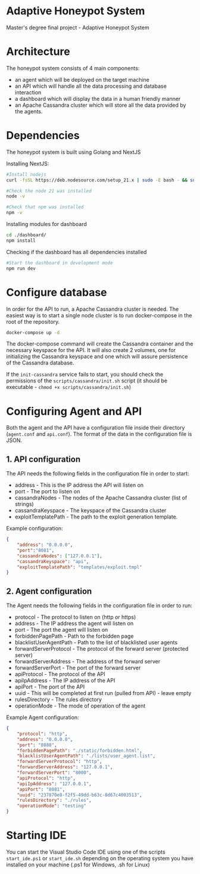# Adaptive Honeypot System
Master's degree final project - Adaptive Honeypot System

# Architecture
The honeypot system consists of 4 main components: 
- an agent which will be deployed on the target machine
- an API which will handle all the data processing and database interaction
- a dashboard which will display the data in a human friendly manner 
- an Apache Cassandra cluster which will store all the data provided by the agents. 

# Dependencies
The honeypot system is built using Golang and NextJS

Installing NextJS:
```bash
#Install nodejs
curl -fsSL https://deb.nodesource.com/setup_21.x | sudo -E bash - && sudo apt-get install -y nodejs

#Check the node 21 was installed
node -v

#Check that npm was installed
npm -v
```

Installing modules for dashboard
```bash
cd ./dashboard/
npm install
```

Checking if the dashboard has all dependencies installed
```bash
#Start the dashboard in development mode
npm run dev
```

# Configure database
In order for the API to run, a Apache Cassandra cluster is needed. The easiest way is to start a single node cluster is to run docker-compose in the root of the repository.
```bash
docker-compose up -d
```
The docker-compose command will create the Cassandra container and the necessary keyspace for the API. It will also create 2 volumes, one for initializing the Cassandra keyspace and one which will assure persistence of the Cassandra database.

If the `init-cassandra` service fails to start, you should check the permissions of the `scripts/cassandra/init.sh` script (it should be executable - `chmod +x scripts/cassandra/init.sh`)

# Configuring Agent and API
Both the agent and the API have a configuration file inside their directory (`agent.conf` and `api.conf`). The format of the data in the configuration file is JSON.

## 1. API configuration
The API needs the following fields in the configuration file in order to start:
- address - This is the IP address the API will listen on
- port - The port to listen on
- cassandraNodes - The nodes of the Apache Cassandra cluster (list of strings)
- cassandraKeyspace - The keyspace of the Cassandra cluster
- exploitTemplatePath - The path to the exploit generation template.

Example configuration:
```json
{
    "address": "0.0.0.0",
    "port":"8081",
    "cassandraNodes": ["127.0.0.1"],
    "cassandraKeyspace": "api",
    "exploitTemplatePath": "templates/exploit.tmpl"
}
```

## 2. Agent configuration
The Agent needs the following fields in the configuration file in order to run:
- protocol - The protocol to listen on (http or https)
- address - The IP address the agent will listen on
- port - The port the agent will listen on
- forbiddenPagePath - Path to the forbidden page
- blacklistUserAgentPath - Path to the list of blacklisted user agents
- forwardServerProtocol - The protocol of the forward server (protected server)
- forwardServerAddress - The address of the forward server
- forwardServerPort - The port of the forward server
- apiProtocol - The protocol of the API
- apiIpAddress - The IP address of the API
- apiPort - The port of the API
- uuid - This will be completed at first run (pulled from API) - leave empty
- rulesDirectory - The rules directory
- operationMode - The mode of operation of the agent

Example Agent configuration:
```json
{
    "protocol": "http",
    "address": "0.0.0.0",
    "port": "8080",
    "forbiddenPagePath": "./static/forbidden.html",
    "blacklistUserAgentPath": "./lists/user_agent.list",
    "forwardServerProtocol": "http",
    "forwardServerAddress": "127.0.0.1",
    "forwardServerPort": "8000",
    "apiProtocol": "http",
    "apiIpAddress": "127.0.0.1",
    "apiPort": "8081",
    "uuid": "237870e8-f2f5-49dd-b63c-8d67c4003513",
    "rulesDirectory": "./rules",
    "operationMode": "testing"
}
```


# Starting IDE
You can start the Visual Studio Code IDE using one of the scripts `start_ide.ps1` or `start_ide.sh` depending on the operating system you have installed on your machine (.ps1 for Windows, .sh for Linux) 